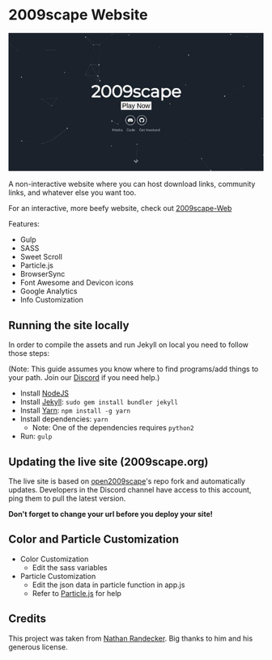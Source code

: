 # 2009scape Website

![](./particle.jpg)

A non-interactive website where you can host download links, community links, and whatever else you want too.

For an interactive, more beefy website, check out [2009scape-Web](https://github.com/2009scape/2009Scape-Web)

Features:

- Gulp
- SASS
- Sweet Scroll
- Particle.js
- BrowserSync
- Font Awesome and Devicon icons
- Google Analytics
- Info Customization

## Running the site locally

In order to compile the assets and run Jekyll on local you need to follow those steps:

(Note: This guide assumes you know where to find programs/add things to your path. Join our [Discord](https://discord.gg/43YPGND) if you need help.)

- Install [NodeJS](https://nodejs.org/)
- Install [Jekyll](https://jekyllrb.com): `sudo gem install bundler jekyll`
- Install [Yarn](https://yarnpkg.com/): `npm install -g yarn`
- Install dependencies: `yarn`
  - Note: One of the dependencies requires `python2`
- Run: `gulp`

## Updating the live site (2009scape.org)

The live site is based on [open2009scape](https://github.com/open2009scape/2009scape.github.io)'s repo fork and automatically updates. Developers in the Discord channel have access to this account, ping them to pull the latest version.

**Don't forget to change your url before you deploy your site!**

## Color and Particle Customization
- Color Customization
  - Edit the sass variables
- Particle Customization
  - Edit the json data in particle function in app.js
  - Refer to [Particle.js](https://github.com/VincentGarreau/particles.js/) for help

## Credits

This project was taken from [Nathan Randecker](https://github.com/nrandecker/particle). Big thanks to him and his generous license.
